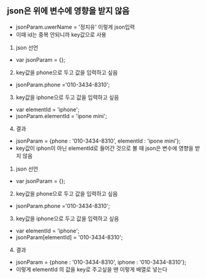         
## json은 위에 변수에 영향을 받지 않음
- jsonParam.uwerName = '정지유' 이렇게 json입력
- 이때 id는 중복 안되니까 key값으로 사용
1. json 선언
- var jsonParam = {};
2. key값을 phone으로 두고 값을 입력하고 싶음
- jsonParam.phone ='010-3434-8310';
3. key값을 iphone으로 두고 값을 입력하고 싶음
- var elementId = 'iphone';
- jsonParam.elementId = 'ipone mini';
4. 결과
- jsonParam = {phone : '010-3434-8310', elementId : 'ipone mini'};
- key값이 iphon이 아닌 elementId로 들어간 것으로 볼 때 json은 변수에 영향을 받지 않음


1. json 선언
- var jsonParam = {};
2. key값을 phone으로 두고 값을 입력하고 싶음
- jsonParam.phone ='010-3434-8310';
3. key값을 iphone으로 두고 값을 입력하고 싶음
- var elementId = 'iphone';
- jsonParam[elementId] = '010-3434-8310';
4. 결과
- jsonParam = {phone : '010-3434-8310', iphone : '010-3434-8310'};
- 이렇게 elementId 의 값을 key로 주고싶을 땐 이렇게 배열로 넣는다
